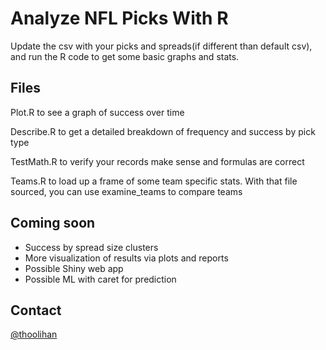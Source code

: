 # Analyze NFL Picks With R
Update the csv with your picks and spreads(if different than default csv), and run the R code to get some basic graphs and stats.

## Files
Plot.R to see a graph of success over time

Describe.R to get a detailed breakdown of frequency and success by pick type

TestMath.R to verify your records make sense and formulas are correct

Teams.R to load up a frame of some team specific stats. With that file sourced, you can use examine_teams to compare teams

## Coming soon
- Success by spread size clusters
- More visualization of results via plots and reports
- Possible Shiny web app
- Possible ML with caret for prediction

## Contact
[@thoolihan](http://twitter.com/thoolihan)
